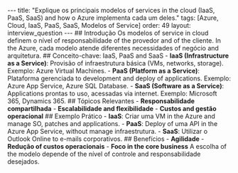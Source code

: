 --- title: "Explique os principais modelos of services in the cloud (IaaS, PaaS, SaaS) and how o Azure implementa cada um deles." tags: [Azure, Cloud, IaaS, PaaS, SaaS, Modelos of Service] order: 49 layout: interview_question --- ## Introdução Os modelos of service in cloud definem o nível of responsabilidade of the provedor and of the cliente. In the Azure, cada modelo atende diferentes necessidades of negócio and arquitetura. ## Conceito-chave: IaaS, PaaS and SaaS - **IaaS (Infrastructure as a Service)**: Provisão of infraestrutura básica (VMs, networks, storage). Exemplo: Azure Virtual Machines. - **PaaS (Platform as a Service)**: Plataforma gerenciada to development and deploy of applications. Exemplo: Azure App Service, Azure SQL Database. - **SaaS (Software as a Service)**: Applications prontas to uso, acessadas via internet. Exemplo: Microsoft 365, Dynamics 365. ## Tópicos Relevantes - **Responsabilidade compartilhada** - **Escalabilidade and flexibilidade** - **Custos and gestão operacional** ## Exemplo Prático - **IaaS**: Criar uma VM in the Azure and manage SO, patches and applications. - **PaaS**: Deploy of uma API in the Azure App Service, without manage infraestrutura. - **SaaS**: Utilizar o Outlook Online to e-mails corporativos. ## Benefícios - **Agilidade** - **Redução of custos operacionais** - **Foco in the core business** A escolha of the modelo depende of the nível of controle and responsabilidade desejados.